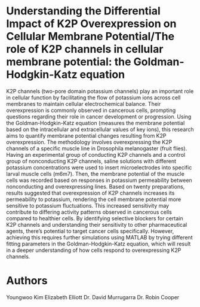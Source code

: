 # Understanding the Differential Impact of K2P Overexpression on Cellular Membrane Potential/The role of K2P channels in cellular membrane potential: the Goldman-Hodgkin-Katz equation

K2P channels (two-pore domain potassium channels) play an important role in cellular function by facilitating the flow of potassium ions across cell membranes to maintain cellular electrochemical balance. Their overexpression is commonly observed in cancerous cells, prompting questions regarding their role in cancer development or progression. Using the Goldman-Hodgkin-Katz equation (measures the membrane potential based on the intracellular and extracellular values of key ions), this research aims to quantify membrane potential changes resulting from K2P overexpression. The methodology involves overexpressing the K2P channels of a specific muscle line in Drosophila melanogaster (fruit flies). Having an experimental group of conducting K2P channels and a control group of nonconducting K2P channels, saline solutions with different potassium concentrations were used to insert microelectrodes into specific larval muscle cells (m6m7). Then, the membrane potential of the muscle cells was recorded based on responses in potassium permeability between nonconducting and overexpressing lines. Based on twenty preparations, results suggested that overexpression of K2P channels increases its permeability to potassium, rendering the cell membrane potential more sensitive to potassium fluctuations. This increased sensitivity may contribute to differing activity patterns observed in cancerous cells compared to healthier cells. By identifying selective blockers for certain K2P channels and understanding their sensitivity to other pharmaceutical agents, there’s potential to target cancer cells specifically. However, achieving this requires further simulations using MATLAB by trying different fitting parameters in the Goldman-Hodgkin-Katz equation, which will result in a deeper understanding of how cells respond to overexpressing K2P channels.

# Authors
Youngwoo Kim
Elizabeth Elliott
Dr. David Murrugarra
Dr. Robin Cooper
